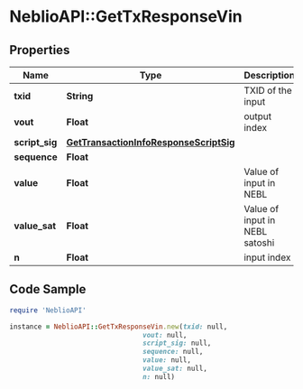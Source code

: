 # NeblioAPI::GetTxResponseVin

## Properties
Name | Type | Description | Notes
------------ | ------------- | ------------- | -------------
**txid** | **String** | TXID of the input | [optional] 
**vout** | **Float** | output index | [optional] 
**script_sig** | [**GetTransactionInfoResponseScriptSig**](GetTransactionInfoResponseScriptSig.md) |  | [optional] 
**sequence** | **Float** |  | [optional] 
**value** | **Float** | Value of input in NEBL | [optional] 
**value_sat** | **Float** | Value of input in NEBL satoshi | [optional] 
**n** | **Float** | input index | [optional] 

## Code Sample

```ruby
require 'NeblioAPI'

instance = NeblioAPI::GetTxResponseVin.new(txid: null,
                                 vout: null,
                                 script_sig: null,
                                 sequence: null,
                                 value: null,
                                 value_sat: null,
                                 n: null)
```


